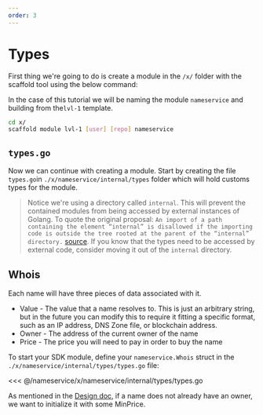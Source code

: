 ```yaml
---
order: 3
---
```


# Types

First thing we're going to do is create a module in the `/x/` folder with the scaffold tool using the below command:

In the case of this tutorial we will be naming the module `nameservice` and building from the`lvl-1` template.
```bash
cd x/
scaffold module lvl-1 [user] [repo] nameservice
```

## `types.go`

Now we can continue with creating a module. Start by creating the file `types.go`in `./x/nameservice/internal/types` folder which will hold customs types for the module.
> Notice we're using a directory called `internal`. This will prevent the contained modules from being accessed by external instances of Golang. To quote the original proposal: `An import of a path containing the element “internal” is disallowed if the importing code is outside the tree rooted at the parent of the “internal” directory.` [source](https://docs.google.com/document/d/1e8kOo3r51b2BWtTs_1uADIA5djfXhPT36s6eHVRIvaU/edit). If you know that the types need to be accessed by external code, consider moving it out of the `internal` directory.

## Whois

Each name will have three pieces of data associated with it.

- Value - The value that a name resolves to. This is just an arbitrary string, but in the future you can modify this to require it fitting a specific format, such as an IP address, DNS Zone file, or blockchain address.
- Owner - The address of the current owner of the name
- Price - The price you will need to pay in order to buy the name

To start your SDK module, define your `nameservice.Whois` struct in the `./x/nameservice/internal/types/types.go` file:

<<< @/nameservice/x/nameservice/internal/types/types.go

As mentioned in the [Design doc](./app-design.md), if a name does not already have an owner, we want to initialize it with some MinPrice.
